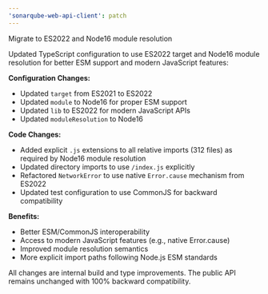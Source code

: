 ```yaml
---
'sonarqube-web-api-client': patch
---
```


Migrate to ES2022 and Node16 module resolution

Updated TypeScript configuration to use ES2022 target and Node16 module resolution for better ESM support and modern JavaScript features:

**Configuration Changes:**

- Updated `target` from ES2021 to ES2022
- Updated `module` to Node16 for proper ESM support
- Updated `lib` to ES2022 for modern JavaScript APIs
- Updated `moduleResolution` to Node16

**Code Changes:**

- Added explicit `.js` extensions to all relative imports (312 files) as required by Node16 module resolution
- Updated directory imports to use `/index.js` explicitly
- Refactored `NetworkError` to use native `Error.cause` mechanism from ES2022
- Updated test configuration to use CommonJS for backward compatibility

**Benefits:**

- Better ESM/CommonJS interoperability
- Access to modern JavaScript features (e.g., native Error.cause)
- Improved module resolution semantics
- More explicit import paths following Node.js ESM standards

All changes are internal build and type improvements. The public API remains unchanged with 100% backward compatibility.

